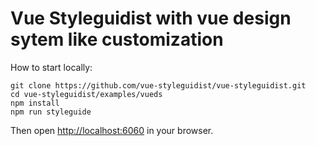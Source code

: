 # Vue Styleguidist with vue design sytem like customization

How to start locally:

```
git clone https://github.com/vue-styleguidist/vue-styleguidist.git
cd vue-styleguidist/examples/vueds
npm install
npm run styleguide
```

Then open [http://localhost:6060](http://localhost:6060) in your browser.
